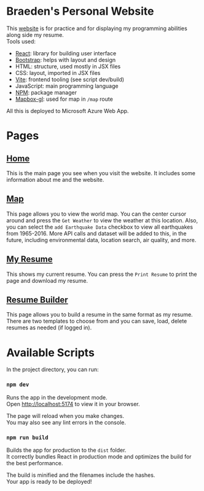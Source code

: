 # **Braeden's Personal Website**

This [website](https://braedensconsulting.com/) is for practice and for displaying my programming abilities along side my resume. </br>
Tools used:
- [React](https://reactjs.org/docs/getting-started.html): library for building user interface
- [Bootstrap](https://react-bootstrap.github.io/): helps with layout and design
- HTML: structure, used mostly in JSX files
- CSS: layout, imported in JSX files
- [Vite](https://vitejs.dev/): frontend tooling (see script dev/build)
- JavaScript: main programming language
- [NPM](https://www.npmjs.com/): package manager
- [Mapbox-gl](https://docs.mapbox.com/help/tutorials/use-mapbox-gl-js-with-react/): used for map in `/map` route

All this is deployed to Microsoft Azure Web App.

# Pages

## [Home](https://braedensconsulting.com/)

This is the main page you see when you visit the website. It includes some information about me and the website.

## [Map](https://braedensconsulting.com/map)

This page allows you to view the world map. You can the center cursor around and press the `Get Weather` to view the weather at this location. Also, you can select the `add Earthquake Data` checkbox to view all earthquakes from 1965-2016. More API calls and dataset will be added to this, in the future, including environmental data, location search, air quality, and more. 

## [My Resume](https://braedensconsulting.com/myResume)

This shows my current resume. You can press the `Print Resume` to print the page and download my resume.

## [Resume Builder](https://braedensconsulting.com/resumeBuilder)

This page allows you to build a resume in the same format as my resume. There are two templates to choose from and you can save, load, delete resumes as needed (if logged in).

# Available Scripts

In the project directory, you can run:

### `npm dev`

Runs the app in the development mode.\
Open [http://localhost:5174](http://localhost:5174) to view it in your browser.

The page will reload when you make changes.\
You may also see any lint errors in the console.

### `npm run build`

Builds the app for production to the `dist` folder.\
It correctly bundles React in production mode and optimizes the build for the best performance.

The build is minified and the filenames include the hashes.\
Your app is ready to be deployed!

